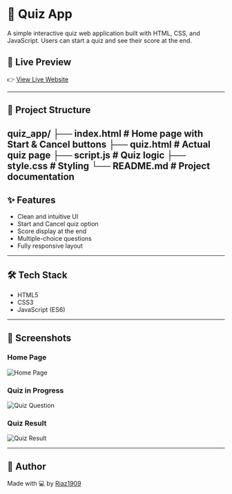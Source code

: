 # 🧠 Quiz App

A simple interactive quiz web application built with HTML, CSS, and JavaScript. Users can start a quiz and see their score at the end.

## 🚀 Live Preview

👉 [View Live Website](http://127.0.0.1:5500/quiz.html)  


---

## 📁 Project Structure
quiz_app/
├── index.html # Home page with Start & Cancel buttons
├── quiz.html # Actual quiz page
├── script.js # Quiz logic
├── style.css # Styling
└── README.md # Project documentation
---

## ✨ Features

- Clean and intuitive UI
- Start and Cancel quiz option
- Score display at the end
- Multiple-choice questions
- Fully responsive layout

---

## 🛠️ Tech Stack

- HTML5
- CSS3
- JavaScript (ES6)

---

## 📸 Screenshots

### Home Page
![Home Page](screenshots/home.png)

### Quiz in Progress
![Quiz Question](screenshots/quiz-question.png)

### Quiz Result
![Quiz Result](screenshots/result.png)

---

## 🙌 Author

Made with 💻 by [Riaz1909](https://github.com/Riaz1909)
